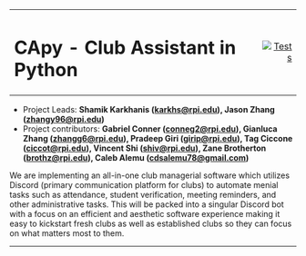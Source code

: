 <table width="100%">
  <tr>
    <td align="left"><h1>CApy - Club Assistant in Python</h1></td>
    <td align="right">
      <a href="https://github.com/CApy-RPI/mvp/actions/workflows/tests.yml">
        <img src="https://github.com/CApy-RPI/mvp/actions/workflows/tests.yml/badge.svg" alt="Tests">
      </a>
    </td>
  </tr>
</table>

+ Project Leads: **Shamik Karkhanis (karkhs@rpi.edu), Jason Zhang (zhangy96@rpi.edu)**
+ Project contributors: **Gabriel Conner (conneg2@rpi.edu), Gianluca Zhang (zhangg6@rpi.edu), Pradeep Giri (girip@rpi.edu), Tag Ciccone (ciccot@rpi.edu), Vincent Shi (shiv@rpi.edu), Zane Brotherton (brothz@rpi.edu), Caleb Alemu (cdsalemu78@gmail.com)**

We are implementing an all-in-one club managerial software which utilizes Discord (primary communication platform for clubs) to automate menial tasks such as attendance, student verification, meeting reminders, and other administrative tasks. This will be packed into a singular Discord bot with a focus on an efficient and aesthetic software experience making it easy to kickstart fresh clubs as well as established clubs so they can focus on what matters most to them. 

---
